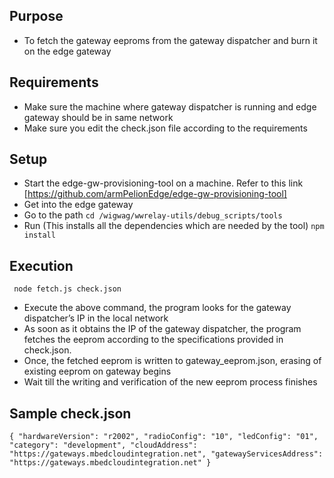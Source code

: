 ## Purpose
- To fetch the gateway eeproms from the gateway dispatcher and burn it on the edge gateway

## Requirements
- Make sure the machine where gateway dispatcher is running and edge gateway should be in same network
- Make sure you edit the check.json file according to the requirements

## Setup
- Start the edge-gw-provisioning-tool on a machine. Refer to this link [https://github.com/armPelionEdge/edge-gw-provisioning-tool]
- Get into the edge gateway
- Go to the path
    `cd /wigwag/wwrelay-utils/debug_scripts/tools`
- Run (This installs all the dependencies which are needed by the tool)
    `npm install`

## Execution
     node fetch.js check.json
- Execute the above command, the program looks for the gateway dispatcher’s IP  in the local network
- As soon as it obtains the IP of the gateway dispatcher, the program fetches the eeprom according to the specifications provided in check.json. 
- Once, the fetched eeprom is written to gateway_eeprom.json, erasing of existing eeprom on gateway begins
- Wait till the writing and verification of the new eeprom process finishes

## Sample check.json

`{
    "hardwareVersion": "r2002",
    "radioConfig": "10",
    "ledConfig": "01",
    "category": "development",
    "cloudAddress": "https://gateways.mbedcloudintegration.net",
    "gatewayServicesAddress": "https://gateways.mbedcloudintegration.net"
}`
